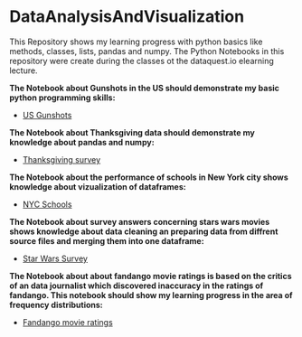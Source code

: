 # DataAnalysisAndVisualization
This Repository shows my learning progress with python basics like methods, classes, lists, pandas and numpy. The Python Notebooks in this repository were create during the classes ot the dataquest.io elearning lecture. 

**The Notebook about Gunshots in the US should demonstrate my basic python programming skills:**
- [US Gunshots](usGunShots.ipynb)

**The Notebook about Thanksgiving data should demonstrate my knowledge about pandas and numpy:**
- [Thanksgiving survey](thanksgivingEatingHabits.ipynb)

**The Notebook about the performance of schools in New York city shows knowledge about vizualization of dataframes:**
- [NYC Schools](NCYSchoolsPerformance.ipynb)

**The Notebook about survey answers concerning stars wars movies shows knowledge about data cleaning an preparing data from diffrent source files and merging them into one dataframe:**
- [Star Wars Survey](AnalyzingStarWarsSurvey.ipynb)

**The Notebook about about fandango movie ratings is based on the critics of an data journalist which discovered inaccuracy in the ratings of fandango. This notebook should show my learning progress in the area of frequency distributions:**
- [Fandango movie ratings](/fandango_movie_ratings/fandango_movie_ratings.ipynb)

